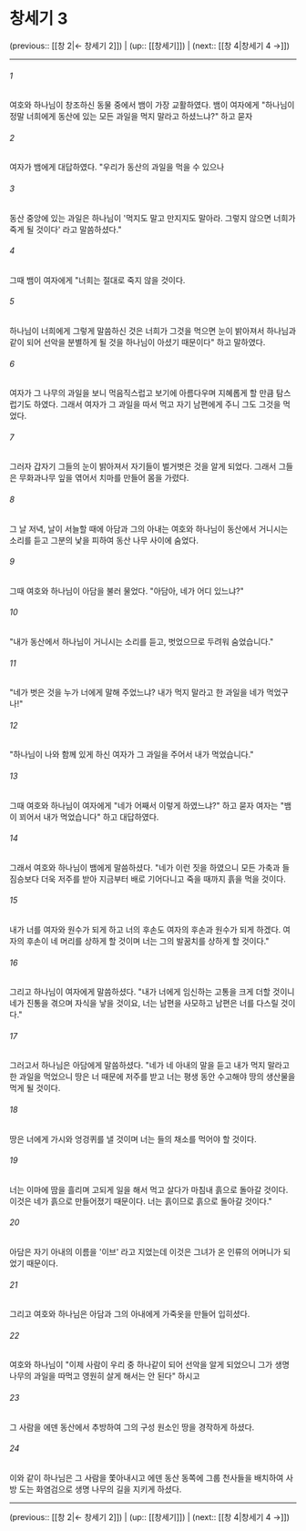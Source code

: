 # 창세기 3

(previous:: [[창 2|← 창세기 2]]) | (up:: [[창세기]]) | (next:: [[창 4|창세기 4 →]])

***




###### 1 

여호와 하나님이 창조하신 동물 중에서 뱀이 가장 교활하였다. 뱀이 여자에게 "하나님이 정말 너희에게 동산에 있는 모든 과일을 먹지 말라고 하셨느냐?" 하고 묻자 



###### 2 

여자가 뱀에게 대답하였다. "우리가 동산의 과일을 먹을 수 있으나 



###### 3 

동산 중앙에 있는 과일은 하나님이 '먹지도 말고 만지지도 말아라. 그렇지 않으면 너희가 죽게 될 것이다' 라고 말씀하셨다." 



###### 4 

그때 뱀이 여자에게 "너희는 절대로 죽지 않을 것이다. 



###### 5 

하나님이 너희에게 그렇게 말씀하신 것은 너희가 그것을 먹으면 눈이 밝아져서 하나님과 같이 되어 선악을 분별하게 될 것을 하나님이 아셨기 때문이다" 하고 말하였다. 



###### 6 

여자가 그 나무의 과일을 보니 먹음직스럽고 보기에 아름다우며 지혜롭게 할 만큼 탐스럽기도 하였다. 그래서 여자가 그 과일을 따서 먹고 자기 남편에게 주니 그도 그것을 먹었다. 



###### 7 

그러자 갑자기 그들의 눈이 밝아져서 자기들이 벌거벗은 것을 알게 되었다. 그래서 그들은 무화과나무 잎을 엮어서 치마를 만들어 몸을 가렸다. 



###### 8 

그 날 저녁, 날이 서늘할 때에 아담과 그의 아내는 여호와 하나님이 동산에서 거니시는 소리를 듣고 그분의 낯을 피하여 동산 나무 사이에 숨었다. 



###### 9 

그때 여호와 하나님이 아담을 불러 물었다. "아담아, 네가 어디 있느냐?" 



###### 10 

"내가 동산에서 하나님이 거니시는 소리를 듣고, 벗었으므로 두려워 숨었습니다." 



###### 11 

"네가 벗은 것을 누가 너에게 말해 주었느냐? 내가 먹지 말라고 한 과일을 네가 먹었구나!" 



###### 12 

"하나님이 나와 함께 있게 하신 여자가 그 과일을 주어서 내가 먹었습니다." 



###### 13 

그때 여호와 하나님이 여자에게 "네가 어째서 이렇게 하였느냐?" 하고 묻자 여자는 "뱀이 꾀어서 내가 먹었습니다" 하고 대답하였다. 



###### 14 

그래서 여호와 하나님이 뱀에게 말씀하셨다. "네가 이런 짓을 하였으니 모든 가축과 들짐승보다 더욱 저주를 받아 지금부터 배로 기어다니고 죽을 때까지 흙을 먹을 것이다. 



###### 15 

내가 너를 여자와 원수가 되게 하고 너의 후손도 여자의 후손과 원수가 되게 하겠다. 여자의 후손이 네 머리를 상하게 할 것이며 너는 그의 발꿈치를 상하게 할 것이다." 



###### 16 

그리고 하나님이 여자에게 말씀하셨다. "내가 너에게 임신하는 고통을 크게 더할 것이니 네가 진통을 겪으며 자식을 낳을 것이요, 너는 남편을 사모하고 남편은 너를 다스릴 것이다." 



###### 17 

그러고서 하나님은 아담에게 말씀하셨다. "네가 네 아내의 말을 듣고 내가 먹지 말라고 한 과일을 먹었으니 땅은 너 때문에 저주를 받고 너는 평생 동안 수고해야 땅의 생산물을 먹게 될 것이다. 



###### 18 

땅은 너에게 가시와 엉겅퀴를 낼 것이며 너는 들의 채소를 먹어야 할 것이다. 



###### 19 

너는 이마에 땀을 흘리며 고되게 일을 해서 먹고 살다가 마침내 흙으로 돌아갈 것이다. 이것은 네가 흙으로 만들어졌기 때문이다. 너는 흙이므로 흙으로 돌아갈 것이다." 



###### 20 

아담은 자기 아내의 이름을 '이브' 라고 지었는데 이것은 그녀가 온 인류의 어머니가 되었기 때문이다. 



###### 21 

그리고 여호와 하나님은 아담과 그의 아내에게 가죽옷을 만들어 입히셨다. 



###### 22 

여호와 하나님이 "이제 사람이 우리 중 하나같이 되어 선악을 알게 되었으니 그가 생명 나무의 과일을 따먹고 영원히 살게 해서는 안 된다" 하시고 



###### 23 

그 사람을 에덴 동산에서 추방하여 그의 구성 원소인 땅을 경작하게 하셨다. 



###### 24 

이와 같이 하나님은 그 사람을 쫓아내시고 에덴 동산 동쪽에 그룹 천사들을 배치하여 사방 도는 화염검으로 생명 나무의 길을 지키게 하셨다.

***

(previous:: [[창 2|← 창세기 2]]) | (up:: [[창세기]]) | (next:: [[창 4|창세기 4 →]])
